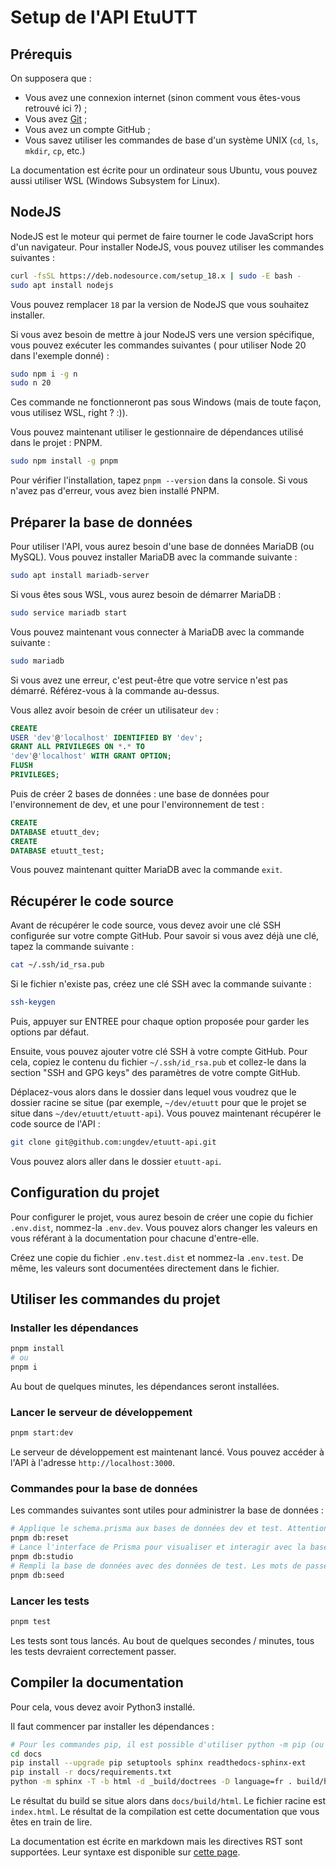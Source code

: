 # Setup de l'API EtuUTT

## Prérequis

On supposera que :

- Vous avez une connexion internet (sinon comment vous êtes-vous retrouvé ici ?) ;
- Vous avez [Git](https://git-scm.org) ;
- Vous avez un compte GitHub ;
- Vous savez utiliser les commandes de base d'un système UNIX (`cd`, `ls`, `mkdir`, `cp`, etc.)

La documentation est écrite pour un ordinateur sous
Ubuntu, vous pouvez aussi utiliser WSL (Windows Subsystem for Linux).

## NodeJS

NodeJS est le moteur qui permet de faire tourner le code JavaScript hors d'un navigateur. Pour installer NodeJS, vous
pouvez utiliser les commandes suivantes :

```bash
curl -fsSL https://deb.nodesource.com/setup_18.x | sudo -E bash -
sudo apt install nodejs
```

Vous pouvez remplacer `18` par la version de NodeJS que vous souhaitez installer.

Si vous avez besoin de mettre à jour NodeJS vers une version spécifique, vous pouvez exécuter les commandes suivantes (
pour utiliser Node 20 dans l'exemple donné) :

```sh
sudo npm i -g n
sudo n 20
```

Ces commande ne fonctionneront pas sous Windows (mais de toute façon, vous utilisez WSL, right ? :)).

Vous pouvez maintenant utiliser le gestionnaire de dépendances utilisé dans le projet : PNPM.

```bash
sudo npm install -g pnpm
```

Pour vérifier l'installation, tapez `pnpm --version` dans la console. Si vous n'avez pas d'erreur, vous avez bien
installé PNPM.

## Préparer la base de données

Pour utiliser l'API, vous aurez besoin d'une base de données MariaDB (ou MySQL). Vous pouvez installer MariaDB avec la
commande suivante :

```bash
sudo apt install mariadb-server
```

Si vous êtes sous WSL, vous aurez besoin de démarrer MariaDB :

```bash
sudo service mariadb start
```

Vous pouvez maintenant vous connecter à MariaDB avec la commande suivante :

```bash
sudo mariadb
```

Si vous avez une erreur, c'est peut-être que votre service n'est pas démarré. Référez-vous à la commande au-dessus.

Vous allez avoir besoin de créer un utilisateur `dev` :

```sql
CREATE
USER 'dev'@'localhost' IDENTIFIED BY 'dev';
GRANT ALL PRIVILEGES ON *.* TO
'dev'@'localhost' WITH GRANT OPTION;
FLUSH
PRIVILEGES;
```

Puis de créer 2 bases de données : une base de données pour l'environnement de dev, et une pour l'environnement de
test :

```sql
CREATE
DATABASE etuutt_dev;
CREATE
DATABASE etuutt_test;
```

Vous pouvez maintenant quitter MariaDB avec la commande `exit`.

## Récupérer le code source

Avant de récupérer le code source, vous devez avoir une clé SSH configurée sur votre compte GitHub. Pour savoir si vous
avez déjà une clé, tapez la commande suivante :

```bash
cat ~/.ssh/id_rsa.pub
```

Si le fichier n'existe pas, créez une clé SSH avec la commande suivante :

```bash
ssh-keygen
```

Puis, appuyer sur ENTREE pour chaque option proposée pour garder les options par défaut.

Ensuite, vous pouvez ajouter votre clé SSH à votre compte GitHub. Pour cela, copiez le contenu du
fichier `~/.ssh/id_rsa.pub` et collez-le dans la section "SSH and GPG keys" des paramètres de votre compte GitHub.

Déplacez-vous alors dans le dossier dans lequel vous voudrez que le dossier racine se situe (par exemple, `~/dev/etuutt`
pour que le projet se situe dans `~/dev/etuutt/etuutt-api`). Vous pouvez maintenant récupérer le code source de l'API :

```bash
git clone git@github.com:ungdev/etuutt-api.git
```

Vous pouvez alors aller dans le dossier `etuutt-api`.

## Configuration du projet

Pour configurer le projet, vous aurez besoin de créer une copie du fichier `.env.dist`, nommez-la `.env.dev`. Vous
pouvez alors changer les valeurs en vous référant à la documentation pour chacune d'entre-elle.

Créez une copie du fichier `.env.test.dist` et nommez-la `.env.test`. De même, les valeurs sont documentées directement
dans le fichier.

## Utiliser les commandes du projet

### Installer les dépendances

```bash
pnpm install
# ou
pnpm i
```

Au bout de quelques minutes, les dépendances seront installées.

### Lancer le serveur de développement

```bash
pnpm start:dev
```

Le serveur de développement est maintenant lancé. Vous pouvez accéder à l'API à l'adresse `http://localhost:3000`.

### Commandes pour la base de données

Les commandes suivantes sont utiles pour administrer la base de données :

```bash
# Applique le schema.prisma aux bases de données dev et test. Attention, toutes les données actuellement présentes seront supprimées.
pnpm db:reset
# Lance l'interface de Prisma pour visualiser et interagir avec la base de données. Il est disponible à l'adresse http://localhost:5555.
pnpm db:studio
# Rempli la base de données avec des données de test. Les mots de passe seront tous "etuutt".
pnpm db:seed
```

### Lancer les tests

```bash
pnpm test
```

Les tests sont tous lancés. Au bout de quelques secondes / minutes, tous les tests devraient correctement passer.

## Compiler la documentation

Pour cela, vous devez avoir Python3 installé.

Il faut commencer par installer les dépendances :

```bash
# Pour les commandes pip, il est possible d'utiliser python -m pip (ou python3 -m pip) à la place de pip.
cd docs
pip install --upgrade pip setuptools sphinx readthedocs-sphinx-ext
pip install -r docs/requirements.txt
python -m sphinx -T -b html -d _build/doctrees -D language=fr . build/html
```

Le résultat du build se situe alors dans `docs/build/html`. Le fichier racine est `index.html`. Le résultat de la
compilation est cette documentation que vous êtes en train de lire.

La documentation est écrite en markdown mais les directives RST sont supportées. Leur syntaxe est disponible sur [cette page](https://myst-parser.readthedocs.io/en/latest/syntax/typography.html).
